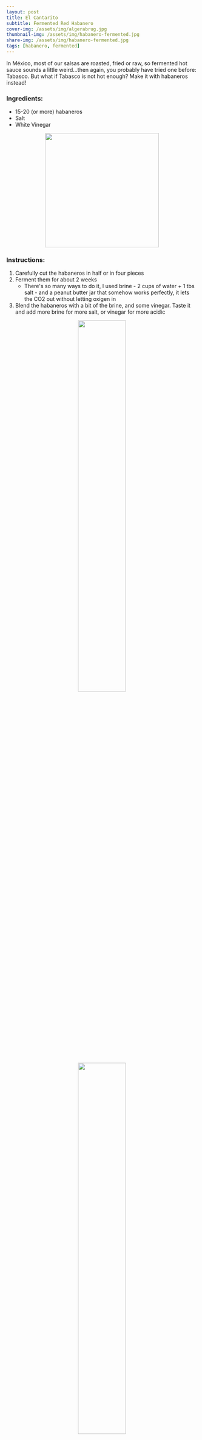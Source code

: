 ```yaml
---
layout: post
title: El Cantarito
subtitle: Fermented Red Habanero
cover-img: /assets/img/algerabrug.jpg
thumbnail-img: /assets/img/habanero-fermented.jpg
share-img: /assets/img/habanero-fermented.jpg
tags: [habanero, fermented]
---
```


In México, most of our salsas are roasted, fried or raw, so fermented hot sauce sounds a little weird...then again, you probably have tried one before: Tabasco.
But what if Tabasco is not hot enough? Make it with habaneros instead!

### Ingredients:
- 15-20 (or more) habaneros
- Salt
- White Vinegar

<p align="center">
    <img src="{{site.baseurl}}/assets/img/Cantarito44.png" width="300">
</p>

### Instructions:
1. Carefully cut the habaneros in half or in four pieces
2. Ferment them for about 2 weeks 
     - There's so many ways to do it, I used brine - 2 cups of water + 1 tbs salt - and a peanut butter jar that somehow works perfectly, it lets the CO2 out without letting oxigen in
3. Blend the habaneros with a bit of the brine, and some vinegar. Taste it and add more brine for more salt, or vinegar for more acidic

<p align="middle">
    <img src="{{site.baseurl}}/assets/img/habanero-close.jpg" width="50%">
    <img src="{{site.baseurl}}/assets/img/habanero-fermented.jpg" width="50%">
</p>
